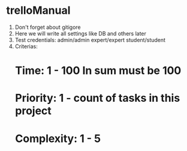 # trelloManual
1. Don't forget about gitigore
2. Here we will write all settings like DB and others later
3. Test credentials: admin/admin expert/expert student/student
4. Criterias:
    # Time: 1 - 100   In sum must be 100
    # Priority: 1 - count of tasks in this project
    # Complexity: 1 - 5     
